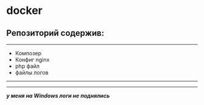 # docker

## Репозиторий содержив:

---
* Композер 
* Конфиг nginx
* php файл
* файлы логов
---
___

___у меня на Windows логи не поднялись___